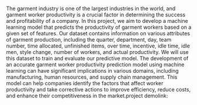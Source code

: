 The garment industry is one of the largest industries in the world, and garment worker productivity is a crucial factor in determining the success and profitability of a company. In this project, we aim to develop a machine learning model that predicts the productivity of garment workers based on a given set of features. Our dataset contains information on various attributes of garment production, including the quarter, department, day, team number, time allocated, unfinished items, over time, incentive, idle time, idle men, style change, number of workers, and actual productivity. We will use this dataset to train and evaluate our predictive model.
The development of an accurate garment worker productivity prediction model using machine learning can have significant implications in various domains, including manufacturing, human resources, and supply chain management. This model can help companies identify the factors that affect worker productivity and take corrective actions to improve efficiency, reduce costs, and enhance their competitiveness in the market.project demolink:


